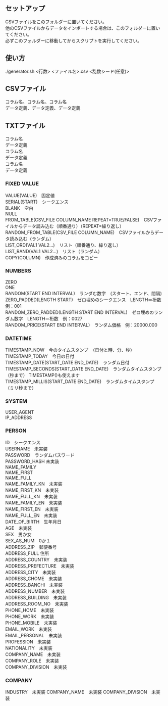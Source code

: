## セットアップ
CSVファイルをこのフォルダーに置いてください。\
他のCSVファイルからデータをインポートする場合は、このフォルダーに置いてください。\
必ずこのフォルダーに移動してからスクリプトを実行してください。

## 使い方
./generator.sh <行数> <ファイル名>.csv <乱数シード(任意)>

## CSVファイル
コラム名、コラム名、コラム名\
データ定義、データ定義、データ定義

## TXTファイル
コラム名 \
データ定義 \
コラム名 \
データ定義 \
コラム名 \
データ定義

### FIXED VALUE
VALUE(VALUE)　固定値 \
SERIAL(START)　シークエンス \
BLANK　空白 \
NULL \
FROM_TABLE(CSV_FILE COLUMN_NAME REPEAT=TRUE/FALSE)　CSVファイルからデータ読み込む（順番通り）（REPEAT=繰り返し） \
RANDOM_FROM_TABLE(CSV_FILE COLUMN_NAME)　CSVファイルからデータ読み込む（ランダム） \
LIST_ORD(VAL1 VAL2...)　リスト（順番通り、繰り返し） \
LIST_RAND(VAL1 VAL2...)　リスト（ランダム） \
COPY(COLUMN)　作成済みのコラムをコピー 

### NUMBERS
ZERO \
ONE \
RANDOM(START END INTERVAL)　ランダむ数字　(スタート、エンド、間隔) \
ZERO_PADDED(LENGTH START)　ゼロ埋めのシークエンス　LENGTH＝桁数　例：001 \
RANDOM_ZERO_PADDED(LENGTH START END INTERVAL)　ゼロ埋めのランダム数字　LENGTH＝桁数　例：0027 \
RANDOM_PRICE(START END INTERVAL)　ランダム価格　例：20000.000

### DATETIME
TIMESTAMP_NOW　今のタイムスタンプ　（日付と時、分、秒） \
TIMESTAMP_TODAY　今日の日付 \
TIMESTAMP_DATE(START_DATE END_DATE)　ランダム日付 \
TIMESTAMP_SECONDS(START_DATE END_DATE)　ランダムタイムスタンプ　（秒まで） TIMESTAMP()も使えます \
TIMESTAMP_MILLIS(START_DATE END_DATE)　ランダムタイムスタンプ　（ミリ秒まで）

### SYSTEM
USER_AGENT \
IP_ADDRESS

### PERSON
ID　シークエンス \
USERNAME　未実装 \
PASSWORD　ランダムパスワード \
PASSWORD_HASH 未実装 \
NAME_FAMILY \
NAME_FIRST \
NAME_FULL \
NAME_FAMILY_KN　未実装 \
NAME_FIRST_KN　未実装 \
NAME_FULL_KN　未実装 \
NAME_FAMILY_EN　未実装 \
NAME_FIRST_EN　未実装 \
NAME_FULL_EN　未実装 \
DATE_OF_BIRTH　生年月日 \
AGE　未実装 \
SEX　男か女 \
SEX_AS_NUM　0か１ \
ADDRESS_ZIP　郵便番号 \
ADDRESS_FULL 住所 \
ADDRESS_COUNTRY　未実装 \
ADDRESS_PREFECTURE　未実装 \
ADDRESS_CITY　未実装 \
ADDRESS_CHOME　未実装 \
ADDRESS_BANCHI　未実装 \
ADDRESS_NUMBER　未実装 \
ADDRESS_BUILDING　未実装 \
ADDRESS_ROOM_NO　未実装 \
PHONE_HOME　未実装 \
PHONE_WORK　未実装 \
PHONE_MOBILE　未実装 \
EMAIL_WORK　未実装 \
EMAIL_PERSONAL　未実装 \
PROFESSION　未実装 \
NATIONALITY　未実装 \
COMPANY_NAME　未実装 \
COMPANY_ROLE　未実装 \
COMPANY_DIVISION　未実装

### COMPANY
INDUSTRY　未実装
COMPANY_NAME　未実装
COMPANY_DIVISION　未実装

